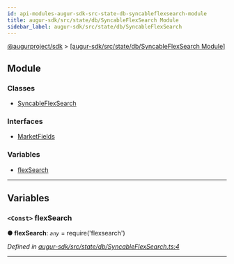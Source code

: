```yaml
---
id: api-modules-augur-sdk-src-state-db-syncableflexsearch-module
title: augur-sdk/src/state/db/SyncableFlexSearch Module
sidebar_label: augur-sdk/src/state/db/SyncableFlexSearch
---
```


[@augurproject/sdk](api-readme.md) > [[augur-sdk/src/state/db/SyncableFlexSearch Module]](api-modules-augur-sdk-src-state-db-syncableflexsearch-module.md)

## Module

### Classes

* [SyncableFlexSearch](api-classes-augur-sdk-src-state-db-syncableflexsearch-syncableflexsearch.md)

### Interfaces

* [MarketFields](api-interfaces-augur-sdk-src-state-db-syncableflexsearch-marketfields.md)

### Variables

* [flexSearch](api-modules-augur-sdk-src-state-db-syncableflexsearch-module.md#flexsearch)

---

## Variables

<a id="flexsearch"></a>

### `<Const>` flexSearch

**● flexSearch**: *`any`* =  require('flexsearch')

*Defined in [augur-sdk/src/state/db/SyncableFlexSearch.ts:4](https://github.com/AugurProject/augur/blob/0787bf1a23/packages/augur-sdk/src/state/db/SyncableFlexSearch.ts#L4)*

___

